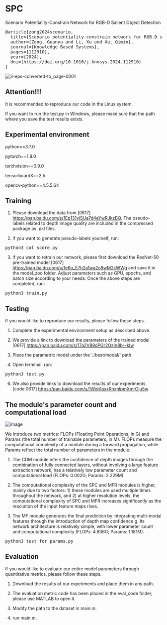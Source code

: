 # SPC
Scenario Potentiality-Constrain Network for RGB-D Salient Object Detection
<pre>
@article{zong2024scenario,
  title={Scenario potentiality-constrain network for RGB-D salient object detection},
  author={Zong, Guanyu and Li, Xu and Xu, Qimin},
  journal={Knowledge-Based Systems},
  pages={112910},
  year={2024},
  doi={https://doi.org/10.1016/j.knosys.2024.112910}
}
</pre>
![3-eps-converted-to_page-0001](https://github.com/user-attachments/assets/161439b6-547a-44ff-8f68-517af812b521)

## Attention!!!
It is recommended to reproduce our code in the Linux system. 

If you want to run the test.py in Windows, please make sure that the path where you save the test results exists.

## Experimental environment 

python==3.7.0

pytorch==1.8.0

torchvision==0.9.0

tensorboardX==2.5

opencv-python==4.5.5.64

## Training
1. Please download the data from [0617] https://pan.baidu.com/s/1Ep131vjSUa7d4eYwRJkzBQ. The pseudo-labels related to depth image quality are included in the compressed package as .pkl files.

2. If you want to generate pseudo-labels yourself, run:
<pre>
python3 cal_score.py
</pre>

3. If you want to retrain our network, please first download the ResNet-50 pre-trained model [0617] https://pan.baidu.com/s/1e6o_E7h2a1wa2o8wM2kWWg and save it in the model_zoo folder. Adjust parameters such as GPU, epochs, and batch size according to your needs. Once the above steps are completed, run:
<pre>
python3 train.py
</pre>

## Testing
If you would like to reproduce our results, please follow these steps.

1. Complete the experimental environment setup as described above.

2. We provide a link to download the parameters of the trained model [0617] https://pan.baidu.com/s/17a2V89dPGr2OzIn8b--kIw

3. Place the parametric model under the './best/modal/' path.

4. Open terminal. run:
<pre>
python3 test.py
</pre>

6. We also provide links to download the results of our experiments [code:0617] https://pan.baidu.com/s/1Woh1axxRnxplpmXmrOju5w. 

## The module's parameter count and computational load
![image](https://github.com/user-attachments/assets/06efd1a1-6c87-4043-ad23-14f8c5dd3fa2)

We introduce two metrics: FLOPs (Floating Point Operations, in G) and Params (the total number of trainable parameters, in M). FLOPs measure the computational complexity of a module during a forward propagation, while Params reflect the total number of parameters in the module.

1.	The CDM module infers the confidence of depth images through the combination of fully connected layers, without involving a large feature extraction network, has a relatively low parameter count and computational load (FLOPs: 0.002G; Params: 2.229M)

2.	The computational complexity of the SPC and MFR modules is higher, mainly due to two factors: 1) these modules are used multiple times throughout the network, and 2) at higher resolution levels, the computational complexity of SPC and MFR increases significantly as the resolution of the input feature maps rises.

3.  The MF module generates the final prediction by integrating multi-modal features through the introduction of depth map confidence g. Its network architecture is relatively simple, with lower parameter count and computational complexity (FLOPs: 4.836G; Params: 1.181M).
 
<pre>
python3 test_for_params.py
</pre>


## Evaluation
If you would like to evaluate our entire model parameters through quantitative metrics, please follow these steps.

1. Download the results of our experiments and place them in any path.

2. The evaluation metric code has been placed in the eval_code folder, please use MATLAB to open it.

3. Modify the path to the dataset in main.m.

4. run main.m.


